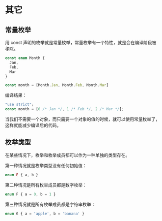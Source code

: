 # 其它

## 常量枚举

用 const 声明的枚举就是常量枚举，常量枚举有一个特性，就是会在编译阶段被移除。

```ts
const enum Month {
  Jan,
  Feb,
  Mar
}

const month = [Month.Jan, Month.Feb, Month.Mar]
```

编译结果：

```js
"use strict";
const month = [0 /* Jan */, 1 /* Feb */, 2 /* Mar */];
```

当我们不需要一个对象，而只需要一个对象的值的时候，就可以使用常量枚举了，这样就能减少编译后的代码。

## 枚举类型

在某些情况下，枚举和枚举成员都可以作为一种单独的类型存在。

第一种情况就是枚举类型没有任何初始值：

```ts
enum E { a, b }
```

第二种情况是所有枚举成员都是数字枚举：

```ts
enum F { a = 0, b = 1 }
```

第三种情况就是所有枚举成员都是字符串枚举：

```ts
enum G { a = 'apple', b = 'banana' }
```
